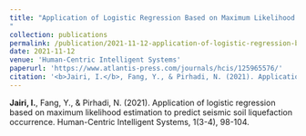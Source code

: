 ```yaml
---
title: "Application of Logistic Regression Based on Maximum Likelihood Estimation to Predict Seismic Soil Liquefaction Occurrence
"
collection: publications
permalink: /publication/2021-11-12-application-of-logistic-regression-based-on-MLE
date: 2021-11-12
venue: 'Human-Centric Intelligent Systems'
paperurl: 'https://www.atlantis-press.com/journals/hcis/125965576/'
citation: '<b>Jairi, I.</b>, Fang, Y., & Pirhadi, N. (2021). Application of logistic regression based on maximum likelihood estimation to predict seismic soil liquefaction occurrence. Human-Centric Intelligent Systems, 1(3-4), 98-104.'
---
```


<b>Jairi, I.</b>, Fang, Y., & Pirhadi, N. (2021). Application of logistic regression based on maximum likelihood estimation to predict seismic soil liquefaction occurrence. Human-Centric Intelligent Systems, 1(3-4), 98-104.
